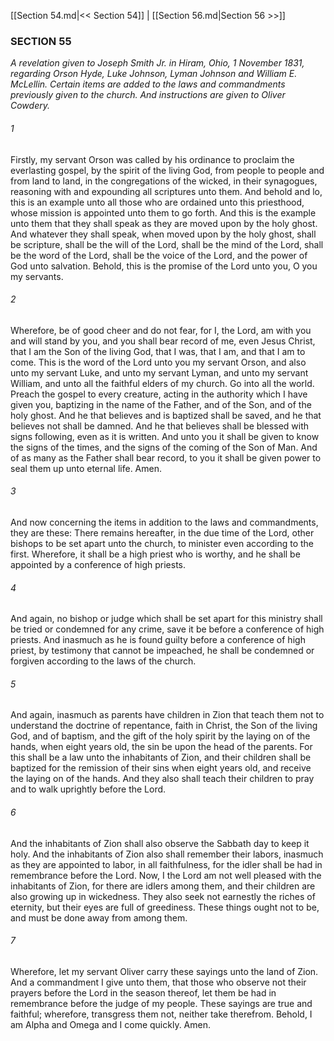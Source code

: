 [[Section 54.md|<< Section 54]]  |  [[Section 56.md|Section 56 >>]]

### SECTION 55

*A revelation given to Joseph Smith Jr. in Hiram, Ohio, 1 November 1831, regarding Orson Hyde, Luke Johnson, Lyman Johnson and William E. McLellin. Certain items are added to the laws and commandments previously given to the church. And instructions are given to Oliver Cowdery.*

###### 1
Firstly, my servant Orson was called by his ordinance to proclaim the everlasting gospel, by the spirit of the living God, from people to people and from land to land, in the congregations of the wicked, in their synagogues, reasoning with and expounding all scriptures unto them. And behold and lo, this is an example unto all those who are ordained unto this priesthood, whose mission is appointed unto them to go forth. And this is the example unto them that they shall speak as they are moved upon by the holy ghost. And whatever they shall speak, when moved upon by the holy ghost, shall be scripture, shall be the will of the Lord, shall be the mind of the Lord, shall be the word of the Lord, shall be the voice of the Lord, and the power of God unto salvation. Behold, this is the promise of the Lord unto you, O you my servants.

###### 2
Wherefore, be of good cheer and do not fear, for I, the Lord, am with you and will stand by you, and you shall bear record of me, even Jesus Christ, that I am the Son of the living God, that I was, that I am, and that I am to come. This is the word of the Lord unto you my servant Orson, and also unto my servant Luke, and unto my servant Lyman, and unto my servant William, and unto all the faithful elders of my church. Go into all the world. Preach the gospel to every creature, acting in the authority which I have given you, baptizing in the name of the Father, and of the Son, and of the holy ghost. And he that believes and is baptized shall be saved, and he that believes not shall be damned. And he that believes shall be blessed with signs following, even as it is written. And unto you it shall be given to know the signs of the times, and the signs of the coming of the Son of Man. And of as many as the Father shall bear record, to you it shall be given power to seal them up unto eternal life. Amen.

###### 3
And now concerning the items in addition to the laws and commandments, they are these: There remains hereafter, in the due time of the Lord, other bishops to be set apart unto the church, to minister even according to the first. Wherefore, it shall be a high priest who is worthy, and he shall be appointed by a conference of high priests.

###### 4
And again, no bishop or judge which shall be set apart for this ministry shall be tried or condemned for any crime, save it be before a conference of high priests. And inasmuch as he is found guilty before a conference of high priest, by testimony that cannot be impeached, he shall be condemned or forgiven according to the laws of the church.

###### 5
And again, inasmuch as parents have children in Zion that teach them not to understand the doctrine of repentance, faith in Christ, the Son of the living God, and of baptism, and the gift of the holy spirit by the laying on of the hands, when eight years old, the sin be upon the head of the parents. For this shall be a law unto the inhabitants of Zion, and their children shall be baptized for the remission of their sins when eight years old, and receive the laying on of the hands. And they also shall teach their children to pray and to walk uprightly before the Lord.

###### 6
And the inhabitants of Zion shall also observe the Sabbath day to keep it holy. And the inhabitants of Zion also shall remember their labors, inasmuch as they are appointed to labor, in all faithfulness, for the idler shall be had in remembrance before the Lord. Now, I the Lord am not well pleased with the inhabitants of Zion, for there are idlers among them, and their children are also growing up in wickedness. They also seek not earnestly the riches of eternity, but their eyes are full of greediness. These things ought not to be, and must be done away from among them.

###### 7
Wherefore, let my servant Oliver carry these sayings unto the land of Zion. And a commandment I give unto them, that those who observe not their prayers before the Lord in the season thereof, let them be had in remembrance before the judge of my people. These sayings are true and faithful; wherefore, transgress them not, neither take therefrom. Behold, I am Alpha and Omega and I come quickly. Amen.